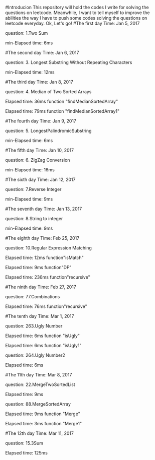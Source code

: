 #Introducion
This repository will hold the codes I write for solving the questions on leetcode. Meanwhile, I want to tell myself to improve the abilities the way I have to push some codes solving the questions on leetcode everyday. Ok, Let's go!
#The first day 
Time: Jan 5, 2017

question: 1.Two Sum

min-Elapsed time: 6ms

#The second day
Time: Jan 6, 2017

question: 3. Longest Substring Without Repeating Characters

min-Elapsed time: 12ms


#The third day
Time: Jan 8, 2017

question: 4. Median of Two Sorted Arrays

Elapsed time: 36ms function "findMedianSortedArray"

Elapsed time: 79ms  function "findMedianSortedArray1"

#The fourth day
Time: Jan 9, 2017

question: 5. LongestPalindromicSubstring

min-Elapsed time: 6ms

#The fifth day
Time: Jan 10, 2017

question: 6. ZigZag Conversion

min-Elapsed time: 16ms

#The sixth day
Time: Jan 12, 2017

question: 7.Reverse Integer

min-Elapsed time: 9ms

#The seventh day
Time: Jan 13, 2017

question: 8.String to integer

min-Elapsed time: 9ms

#The eighth day
Time: Feb 25, 2017

question: 10.Regular Expression Matching

Elapsed time: 12ms  function"isMatch"

Elapsed time: 9ms  function"DP"

Elapsed time: 236ms  function"recursive"


#The ninth day
Time: Feb 27, 2017

question: 77.Combinations

Elapsed time: 76ms  function"recursive"

#The tenth day
Time: Mar 1, 2017

question: 263.Ugly Number

Elapsed time: 6ms  function "isUgly"

Elapsed time: 6ms  function "isUgly1"

question: 264.Ugly Number2

Elapsed time: 6ms

#The 11th day
Time: Mar 8, 2017

question: 22.MergeTwoSortedList

Elapsed time: 9ms 

question: 88.MergeSortedArray

Elapsed time: 9ms function "Merge" 

Elapsed time: 3ms function "Merge1"


#The 12th day
Time: Mar 11, 2017

question: 15.3Sum

Elapsed time: 125ms 

